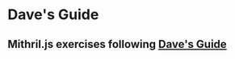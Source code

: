 # Dave's Guide

## Mithril.js exercises following [Dave's Guide](http://ratfactor.com/daves-guide-to-mithril-js?/shire)
